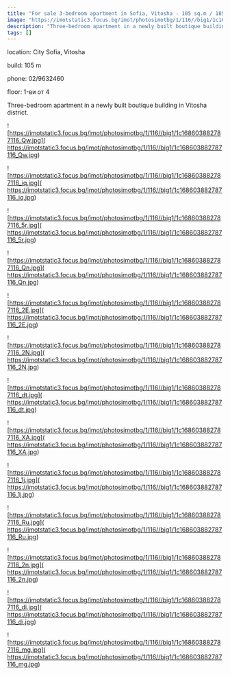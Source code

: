 ```yaml
---
title: "For sale 3-bedroom apartment in Sofia, Vitosha - 105 sq.m / 185,212 EUR :: imot.bg Ad"
image: "https://imotstatic3.focus.bg/imot/photosimotbg/1/116//big1/1c168603882787116_QI.jpg"
description: "Three-bedroom apartment in a newly built boutique building in Vitosha district."
tags: []
---
```


location: City Sofia, Vitosha

build: 105 m

phone: 02/9632460

floor: 1-ви от 4

Three-bedroom apartment in a newly built boutique building in Vitosha district.


![https://imotstatic3.focus.bg/imot/photosimotbg/1/116//big1/1c168603882787116_Qw.jpg]( https://imotstatic3.focus.bg/imot/photosimotbg/1/116//big1/1c168603882787116_Qw.jpg)


![https://imotstatic3.focus.bg/imot/photosimotbg/1/116//big1/1c168603882787116_iq.jpg]( https://imotstatic3.focus.bg/imot/photosimotbg/1/116//big1/1c168603882787116_iq.jpg)


![https://imotstatic3.focus.bg/imot/photosimotbg/1/116//big1/1c168603882787116_5r.jpg]( https://imotstatic3.focus.bg/imot/photosimotbg/1/116//big1/1c168603882787116_5r.jpg)


![https://imotstatic3.focus.bg/imot/photosimotbg/1/116//big1/1c168603882787116_Qn.jpg]( https://imotstatic3.focus.bg/imot/photosimotbg/1/116//big1/1c168603882787116_Qn.jpg)


![https://imotstatic3.focus.bg/imot/photosimotbg/1/116//big1/1c168603882787116_2E.jpg]( https://imotstatic3.focus.bg/imot/photosimotbg/1/116//big1/1c168603882787116_2E.jpg)


![https://imotstatic3.focus.bg/imot/photosimotbg/1/116//big1/1c168603882787116_2N.jpg]( https://imotstatic3.focus.bg/imot/photosimotbg/1/116//big1/1c168603882787116_2N.jpg)


![https://imotstatic3.focus.bg/imot/photosimotbg/1/116//big1/1c168603882787116_dt.jpg]( https://imotstatic3.focus.bg/imot/photosimotbg/1/116//big1/1c168603882787116_dt.jpg)


![https://imotstatic3.focus.bg/imot/photosimotbg/1/116//big1/1c168603882787116_XA.jpg]( https://imotstatic3.focus.bg/imot/photosimotbg/1/116//big1/1c168603882787116_XA.jpg)


![https://imotstatic3.focus.bg/imot/photosimotbg/1/116//big1/1c168603882787116_1j.jpg]( https://imotstatic3.focus.bg/imot/photosimotbg/1/116//big1/1c168603882787116_1j.jpg)


![https://imotstatic3.focus.bg/imot/photosimotbg/1/116//big1/1c168603882787116_Ru.jpg]( https://imotstatic3.focus.bg/imot/photosimotbg/1/116//big1/1c168603882787116_Ru.jpg)


![https://imotstatic3.focus.bg/imot/photosimotbg/1/116//big1/1c168603882787116_2n.jpg]( https://imotstatic3.focus.bg/imot/photosimotbg/1/116//big1/1c168603882787116_2n.jpg)


![https://imotstatic3.focus.bg/imot/photosimotbg/1/116//big1/1c168603882787116_di.jpg]( https://imotstatic3.focus.bg/imot/photosimotbg/1/116//big1/1c168603882787116_di.jpg)


![https://imotstatic3.focus.bg/imot/photosimotbg/1/116//big1/1c168603882787116_mg.jpg]( https://imotstatic3.focus.bg/imot/photosimotbg/1/116//big1/1c168603882787116_mg.jpg)


